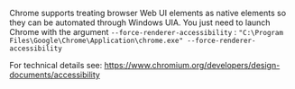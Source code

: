 Chrome supports treating browser Web UI elements as native elements so they can be automated through Windows UIA. You just need to launch Chrome with the argument `--force-renderer-accessibility` :
`"C:\Program Files\Google\Chrome\Application\chrome.exe" --force-renderer-accessibility`

For technical details see: https://www.chromium.org/developers/design-documents/accessibility